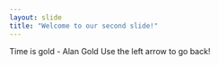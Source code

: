 ```yaml
---
layout: slide
title: "Welcome to our second slide!"
---
```

Time is gold - Alan Gold
Use the left arrow to go back! 
